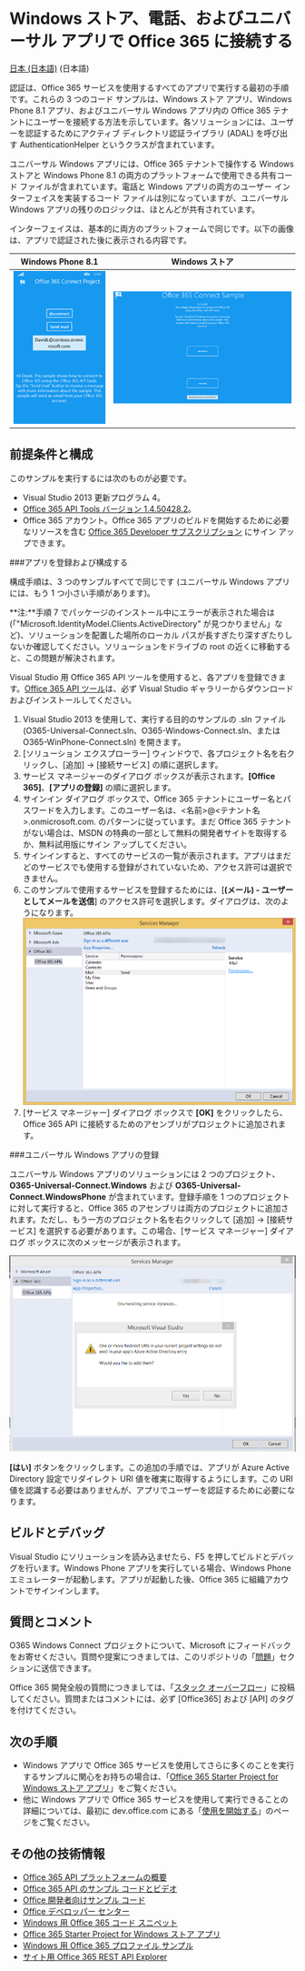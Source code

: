 # Windows ストア、電話、およびユニバーサル アプリで Office 365 に接続する

[日本 (日本語)](https://github.com/OfficeDev/O365-Win-Connect/blob/master/loc/Readme-ja.md) (日本語)

認証は、Office 365 サービスを使用するすべてのアプリで実行する最初の手順です。これらの 3 つのコード サンプルは、Windows ストア アプリ、Windows Phone 8.1 アプリ、およびユニバーサル Windows アプリ内の Office 365 テナントにユーザーを接続する方法を示しています。各ソリューションには、ユーザーを認証するためにアクティブ ディレクトリ認証ライブラリ (ADAL) を呼び出す AuthenticationHelper というクラスが含まれています。

ユニバーサル Windows アプリには、Office 365 テナントで操作する Windows ストアと Windows Phone 8.1 の両方のプラットフォームで使用できる共有コード ファイルが含まれています。電話と Windows アプリの両方のユーザー インターフェイスを実装するコード ファイルは別になっていますが、ユニバーサル Windows アプリの残りのロジックは、ほとんどが共有されています。

インターフェイスは、基本的に両方のプラットフォームで同じです。以下の画像は、アプリで認証された後に表示される内容です。

**Windows Phone 8.1**  | **Windows ストア**
------------- | -------------
![](../Readme-images/O365-Windows-Connect-PhoneUI.png "O365-WinPlatform-Connect の Windows Phone インターフェイスのサンプル")|![](../Readme-images/O365-Windows-Connect-WindowsUI.png "O365-WinPlatform-Connect の Windows Phone インターフェイスのサンプル")

## 前提条件と構成 ##

このサンプルを実行するには次のものが必要です。  
  - Visual Studio 2013 更新プログラム 4。  
  - [Office 365 API Tools バージョン 1.4.50428.2](http://aka.ms/k0534n)。  
  - Office 365 アカウント。Office 365 アプリのビルドを開始するために必要なリソースを含む [Office 365 Developer サブスクリプション](http://aka.ms/ro9c62) にサイン アップできます。
 
###アプリを登録および構成する

構成手順は、3 つのサンプルすべてで同じです (ユニバーサル Windows アプリには、もう 1 つ小さい手順があります)。

**注:**手順 7 でパッケージのインストール中にエラーが表示された場合は (「"Microsoft.IdentityModel.Clients.ActiveDirectory" が見つかりません」など)、ソリューションを配置した場所のローカル パスが長すぎたり深すぎたりしないか確認してください。ソリューションをドライブの root の近くに移動すると、この問題が解決されます。

Visual Studio 用 Office 365 API ツールを使用すると、各アプリを登録できます。[Office 365 API ツール](http://aka.ms/k0534n)は、必ず Visual Studio ギャラリーからダウンロードおよびインストールしてください。

   1. Visual Studio 2013 を使用して、実行する目的のサンプルの .sln ファイル (O365-Universal-Connect.sln、O365-Windows-Connect.sln、または O365-WinPhone-Connect.sln) を開きます。
   2. [ソリューション エクスプローラー] ウィンドウで、各プロジェクト名を右クリックし、[追加] -> [接続サービス] の順に選択します。
   3. サービス マネージャーのダイアログ ボックスが表示されます。**[Office 365]**、**[アプリの登録]** の順に選択します。
   4. サインイン ダイアログ ボックスで、Office 365 テナントにユーザー名とパスワードを入力します。このユーザー名は、<名前>@<テナント名>.onmicrosoft.com. のパターンに従っています。まだ Office 365 テナントがない場合は、MSDN の特典の一部として無料の開発者サイトを取得するか、無料試用版にサイン アップしてください。
   5. サインインすると、すべてのサービスの一覧が表示されます。アプリはまだどのサービスでも使用する登録がされていないため、アクセス許可は選択できません。 
   6. このサンプルで使用するサービスを登録するためには、[**(メール) - ユーザーとしてメールを送信**] のアクセス許可を選択します。ダイアログは、次のようになります。![](../Readme-images/O365-Windows-Connect-ServicesManager.png "O365-WinPlatform-Connect サンプルの Windows Phone インターフェイス")
   7. [サービス マネージャー] ダイアログ ボックスで **[OK]** をクリックしたら、Office 365 API に接続するためのアセンブリがプロジェクトに追加されます。 

###ユニバーサル Windows アプリの登録

ユニバーサル Windows アプリのソリューションには 2 つのプロジェクト、**O365-Universal-Connect.Windows** および **O365-Universal-Connect.WindowsPhone** が含まれています。登録手順を 1 つのプロジェクトに対して実行すると、Office 365 のアセンブリは両方のプロジェクトに追加されます。ただし、もう一方のプロジェクト名を右クリックして [追加] -&gt; [接続サービス] を選択する必要があります。この場合、[サービス マネージャー] ダイアログ ボックスに次のメッセージが表示されます。

![](../Readme-images/O365-Windows-Connect-ServicesManager2.png "O365-WinPlatform-Connect サンプルの Windows Phone インターフェイス")

**[はい]** ボタンをクリックします。この追加の手順では、アプリが Azure Active Directory 設定でリダイレクト URI 値を確実に取得するようにします。この URI 値を認識する必要はありませんが、アプリでユーザーを認証するために必要になります。

## ビルドとデバッグ ##

Visual Studio にソリューションを読み込ませたら、F5 を押してビルドとデバッグを行います。Windows Phone アプリを実行している場合、Windows Phone エミュレーターが起動します。アプリが起動した後、Office 365 に組織アカウントでサインインします。

## 質問とコメント

O365 Windows Connect プロジェクトについて、Microsoft にフィードバックをお寄せください。質問や提案につきましては、このリポジトリの「[問題](https://github.com/OfficeDev/O365-Win-Connect/issues)」セクションに送信できます。

Office 365 開発全般の質問につきましては、「[スタック オーバーフロー](http://stackoverflow.com/questions/tagged/Office365+API)」に投稿してください。質問またはコメントには、必ず [Office365] および [API] のタグを付けてください。

## 次の手順 ##

- Windows アプリで Office 365 サービスを使用してさらに多くのことを実行するサンプルに関心をお持ちの場合は、「[Office 365 Starter Project for Windows ストア アプリ](https://github.com/OfficeDev/O365-Windows-Start)」をご覧ください。
- 他に Windows アプリで Office 365 サービスを使用して実行できることの詳細については、最初に dev.office.com にある「[使用を開始する](http://dev.office.com/getting-started)」のページをご覧ください。

## その他の技術情報 ##

- [Office 365 API プラットフォームの概要](https://msdn.microsoft.com/office/office365/howto/platform-development-overview)
- [Office 365 API のサンプル コードとビデオ](https://msdn.microsoft.com/office/office365/howto/starter-projects-and-code-samples)
- [Office 開発者向けサンプル コード](http://dev.office.com/code-samples)
- [Office デベロッパー センター](http://dev.office.com/)
- [Windows 用 Office 365 コード スニペット](https://github.com/OfficeDev/O365-Win-Snippets)
- [Office 365 Starter Project for Windows ストア アプリ](https://github.com/OfficeDev/O365-Windows-Start)
- [Windows 用 Office 365 プロファイル サンプル](https://github.com/OfficeDev/O365-Win-Profile)
- [サイト用 Office 365 REST API Explorer](https://github.com/OfficeDev/Office-365-REST-API-Explorer)


